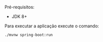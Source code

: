 Pré-requisitos:
- JDK 8+

Para executar a aplicação execute o comando:
```
./mvnw spring-boot:run
```
